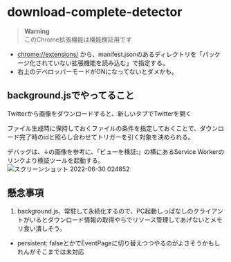 # download-complete-detector

> **Warning**  
> このChrome拡張機能は機能検証用です

- [chrome://extensions/](chrome://extensions/) から、manifest.jsonのあるディレクトリを「パッケージ化されていない拡張機能を読み込む」で指定する。
- 右上のデベロッパーモードがONになってないとダメかも。

## background.jsでやってること

Twitterから画像をダウンロードすると、新しいタブでTwitterを開く

ファイル生成時に保持しておくファイルの条件を指定しておくことで、ダウンロード完了時のidと照らし合わせてトリガーを引く対象を決められる。

デバッグは、↓の画像を参考に、「ビューを検証:」の横にあるService Workerのリンクより検証ツールを起動する。
![スクリーンショット 2022-06-30 024852](https://user-images.githubusercontent.com/696573/176502863-ee1c3316-0f32-4ccb-9b8d-d8b51d1eb0fb.png)

## 懸念事項
1. background.js、常駐して永続化するので、PC起動しっぱなしのクライアントがいるとダウンロード情報の取得やらでリソース管理してあげないとメモリ食い潰しそう。
  - persistent: falseとかでEventPageに切り替えつつやるのがよさそうかもしれんがそこまでは未対応
